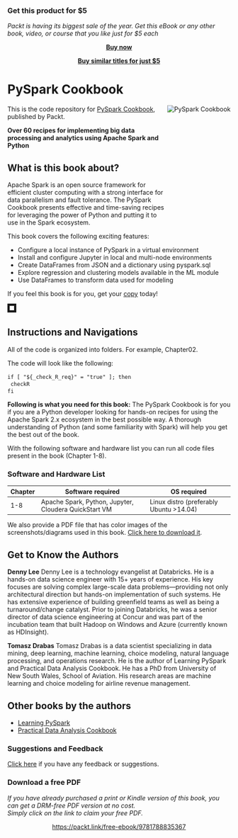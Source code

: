 
### Get this product for $5

<i>Packt is having its biggest sale of the year. Get this eBook or any other book, video, or course that you like just for $5 each</i>


<b><p align='center'>[Buy now](https://packt.link/9781788835367)</p></b>


<b><p align='center'>[Buy similar titles for just $5](https://subscription.packtpub.com/search)</p></b>


# PySpark Cookbook

<a href="https://www.packtpub.com/big-data-and-business-intelligence/pyspark-cookbook?utm_source=github&utm_medium=repository&utm_campaign=9781788835367"><img src="https://d255esdrn735hr.cloudfront.net/sites/default/files/imagecache/ppv4_main_book_cover/B09522_MockupCover.png" alt="PySpark Cookbook" height="256px" align="right"></a>

This is the code repository for [PySpark Cookbook](https://www.packtpub.com/big-data-and-business-intelligence/pyspark-cookbook?utm_source=github&utm_medium=repository&utm_campaign=9781788835367), published by Packt.

**Over 60 recipes for implementing big data processing and analytics using Apache Spark and Python**

## What is this book about?
Apache Spark is an open source framework for efficient cluster computing with a strong interface for data parallelism and fault tolerance. The PySpark Cookbook presents effective and time-saving recipes for leveraging the power of Python and putting it to use in the Spark ecosystem.

This book covers the following exciting features: 
* Configure a local instance of PySpark in a virtual environment
* Install and configure Jupyter in local and multi-node environments
* Create DataFrames from JSON and a dictionary using pyspark.sql
* Explore regression and clustering models available in the ML module
* Use DataFrames to transform data used for modeling

If you feel this book is for you, get your [copy](https://www.amazon.com/dp/1788835360) today!

<a href="https://www.packtpub.com/?utm_source=github&utm_medium=banner&utm_campaign=GitHubBanner"><img src="https://raw.githubusercontent.com/PacktPublishing/GitHub/master/GitHub.png" 
alt="https://www.packtpub.com/" border="5" /></a>


## Instructions and Navigations
All of the code is organized into folders. For example, Chapter02.

The code will look like the following:
```
if [ "${_check_R_req}" = "true" ]; then
 checkR
fi
```

**Following is what you need for this book:**
The PySpark Cookbook is for you if you are a Python developer looking for hands-on recipes for using the Apache Spark 2.x ecosystem in the best possible way. A thorough understanding of Python (and some familiarity with Spark) will help you get the best out of the book.

With the following software and hardware list you can run all code files present in the book (Chapter 1-8).

### Software and Hardware List

| Chapter  | Software required                   | OS required                        |
| -------- | ------------------------------------| -----------------------------------|
| 1-8      | Apache Spark, Python, Jupyter, Cloudera QuickStart VM                      |Linux distro (preferably Ubuntu >14.04)|
                     
We also provide a PDF file that has color images of the screenshots/diagrams used in this book. [Click here to download it](https://www.packtpub.com/sites/default/files/downloads/PySparkCookbook_ColorImages.pdf).

## Get to Know the Authors
**Denny Lee**
Denny Lee is a technology evangelist at Databricks. He is a hands-on data science engineer with 15+ years of experience. His key focuses are solving complex large-scale data problems—providing not only architectural direction but hands-on implementation of such systems. He has extensive experience of building greenfield teams as well as being a turnaround/change catalyst. Prior to joining Databricks, he was a senior director of data science engineering at Concur and was part of the incubation team that built Hadoop on Windows and Azure (currently known as HDInsight).

**Tomasz Drabas**
Tomasz Drabas is a data scientist specializing in data mining, deep learning, machine learning, choice modeling, natural language processing, and operations research. He is the author of Learning PySpark and Practical Data Analysis Cookbook. He has a PhD from University of New South Wales, School of Aviation. His research areas are machine learning and choice modeling for airline revenue management.


## Other books by the authors
* [Learning PySpark](https://www.packtpub.com/big-data-and-business-intelligence/learning-pyspark?utm_source=github&utm_medium=repository&utm_campaign=9781786463708)
* [Practical Data Analysis Cookbook](https://www.packtpub.com/big-data-and-business-intelligence/practical-data-analysis-cookbook?utm_source=github&utm_medium=repository&utm_campaign=9781783551668)

### Suggestions and Feedback
[Click here](https://docs.google.com/forms/d/e/1FAIpQLSdy7dATC6QmEL81FIUuymZ0Wy9vH1jHkvpY57OiMeKGqib_Ow/viewform) if you have any feedback or suggestions.

### Download a free PDF

 <i>If you have already purchased a print or Kindle version of this book, you can get a DRM-free PDF version at no cost.<br>Simply click on the link to claim your free PDF.</i>
<p align="center"> <a href="https://packt.link/free-ebook/9781788835367">https://packt.link/free-ebook/9781788835367 </a> </p>